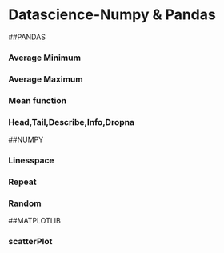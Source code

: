 # Datascience-Numpy & Pandas

##PANDAS
   ### Average Minimum
   ### Average Maximum
   ### Mean function
   ### Head,Tail,Describe,Info,Dropna
   
##NUMPY
   ### Linesspace
   ### Repeat
   ### Random
##MATPLOTLIB
   ### scatterPlot
